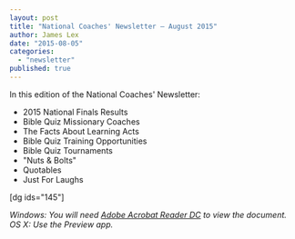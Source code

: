 ```yaml
---
layout: post
title: "National Coaches' Newsletter – August 2015"
author: James Lex
date: "2015-08-05"
categories: 
  - "newsletter"
published: true
---
```


In this edition of the National Coaches' Newsletter:

- 2015 National Finals Results
- Bible Quiz Missionary Coaches
- The Facts About Learning Acts
- Bible Quiz Training Opportunities
- Bible Quiz Tournaments
- "Nuts & Bolts"
- Quotables
- Just For Laughs

\[dg ids="145"\]

_Windows: You will need [Adobe Acrobat Reader DC](https://get.adobe.com/reader/) to view the document._ _OS X: Use the Preview app._
